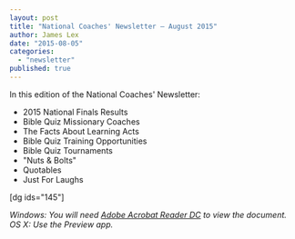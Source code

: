 ```yaml
---
layout: post
title: "National Coaches' Newsletter – August 2015"
author: James Lex
date: "2015-08-05"
categories: 
  - "newsletter"
published: true
---
```


In this edition of the National Coaches' Newsletter:

- 2015 National Finals Results
- Bible Quiz Missionary Coaches
- The Facts About Learning Acts
- Bible Quiz Training Opportunities
- Bible Quiz Tournaments
- "Nuts & Bolts"
- Quotables
- Just For Laughs

\[dg ids="145"\]

_Windows: You will need [Adobe Acrobat Reader DC](https://get.adobe.com/reader/) to view the document._ _OS X: Use the Preview app._
